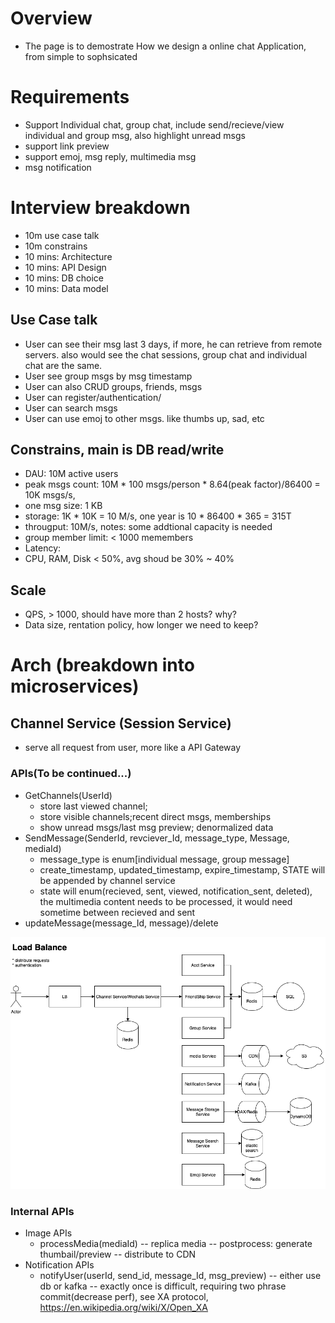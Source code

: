 # Overview
* The page is to demostrate How we design a online chat Application, from simple to sophsicated

# Requirements
* Support Individual chat, group chat, include send/recieve/view individual and group msg, also highlight unread msgs
* support link preview
* support emoj, msg reply, multimedia msg
* msg notification

# Interview breakdown
* 10m use case talk
* 10m constrains
* 10 mins: Architecture
* 10 mins: API Design
* 10 mins: DB choice
* 10 mins: Data model

## Use Case talk
* User can see their msg last 3 days, if more, he can retrieve from remote servers. also would see the chat sessions, group chat and individual chat are the same.
* User see group msgs by msg timestamp
* User can also CRUD groups, friends, msgs
* User can register/authentication/
* User can search msgs
* User can use emoj to other msgs. like thumbs up, sad, etc
## Constrains, main is DB read/write
* DAU: 10M active users 
* peak msgs count: 10M * 100 msgs/person * 8.64(peak factor)/86400 = 10K msgs/s,
* one msg size: 1 KB
* storage:  1K * 10K  = 10 M/s, one year is 10 * 86400 * 365 = 315T
* througput:   10M/s, notes: some addtional capacity is needed
* group member limit: < 1000 memembers
* Latency: 
* CPU, RAM, Disk < 50%, avg shoud be 30% ~ 40% 
## Scale
 * QPS, > 1000, should have more than 2 hosts? why? 
 * Data size, rentation policy, how longer we need to keep? 
# Arch (breakdown into microservices)
## Channel Service (Session Service)
* serve all request from user, more like a API Gateway
### APIs(To be continued...)
- GetChannels(UserId)
  - store last viewed channel; 
  - store visible channels;recent direct msgs, memberships
  - show unread msgs/last msg preview; denormalized data
- SendMessage(SenderId, revciever_Id, message_type, Message, mediaId)
  - message_type is enum[individual message, group message]
  - create_timestamp, updated_timestamp, expire_timestamp, STATE will be appended by channel service
  - state will enum(recieved, sent, viewed, notification_sent, deleted), the multimedia content needs to be processed, it would need sometime between recieved and sent
- updateMessage(message_Id, message)/delete

![Arch](https://github.com/dqnn/interview/blob/master/doc/system-design-questions/designSlacks.png)
### Internal APIs
- Image APIs
  - processMedia(mediaId)
     -- replica media
     -- postprocess: generate thumbail/preview
     -- distribute to CDN
- Notification APIs
  - notifyUser(userId, send_id, message_Id, msg_preview)
    -- either use db or kafka
    -- exactly once is difficult, requiring two phrase commit(decrease perf), see XA protocol, https://en.wikipedia.org/wiki/X/Open_XA  

 
 
 
